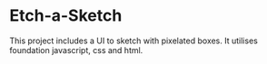# Etch-a-Sketch

This project includes a UI to sketch with pixelated boxes. It utilises foundation javascript, css and html.